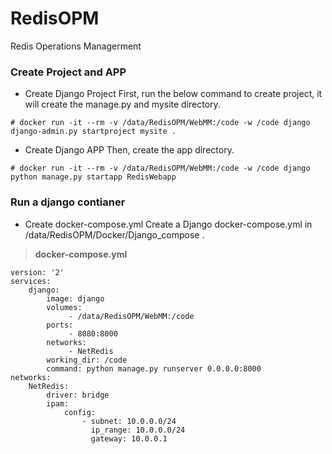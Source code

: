 # RedisOPM
Redis Operations Managerment

### Create Project and APP
- Create Django Project
First, run the below command to create project, it will create the manage.py and mysite directory.
```
# docker run -it --rm -v /data/RedisOPM/WebMM:/code -w /code django django-admin.py startproject mysite .
```

- Create Django APP
Then, create the app directory.
```
# docker run -it --rm -v /data/RedisOPM/WebMM:/code -w /code django python manage.py startapp RedisWebapp
```


### Run a django contianer
- Create docker-compose.yml
Create a Django docker-compose.yml in /data/RedisOPM/Docker/Django_compose .
> **docker-compose.yml**
```
version: '2'
services:
    django:
        image: django
        volumes: 
             - /data/RedisOPM/WebMM:/code
        ports:
             - 8080:8000
        networks:
             - NetRedis
        working_dir: /code
        command: python manage.py runserver 0.0.0.0:8000
networks:
    NetRedis:
        driver: bridge
        ipam:
            config:
                - subnet: 10.0.0.0/24
                  ip_range: 10.0.0.0/24
                  gateway: 10.0.0.1
```


